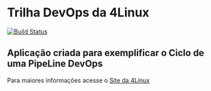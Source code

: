 # Trilha DevOps da 4Linux

<!-- Altere a Flag abaixo com sua URL do Travis -->
[![Build Status](https://travis-ci.org/faustosm/DevOpsLab-HelloWorld.svg?branch=master)](https://travis-ci.org/faustosm/DevOpsLab-HelloWorld)

## Aplicação criada para exemplificar o Ciclo de uma PipeLine DevOps


Para maiores informações acesse o [Site da 4Linux](https://www.4linux.com.br/cursos/devops)
